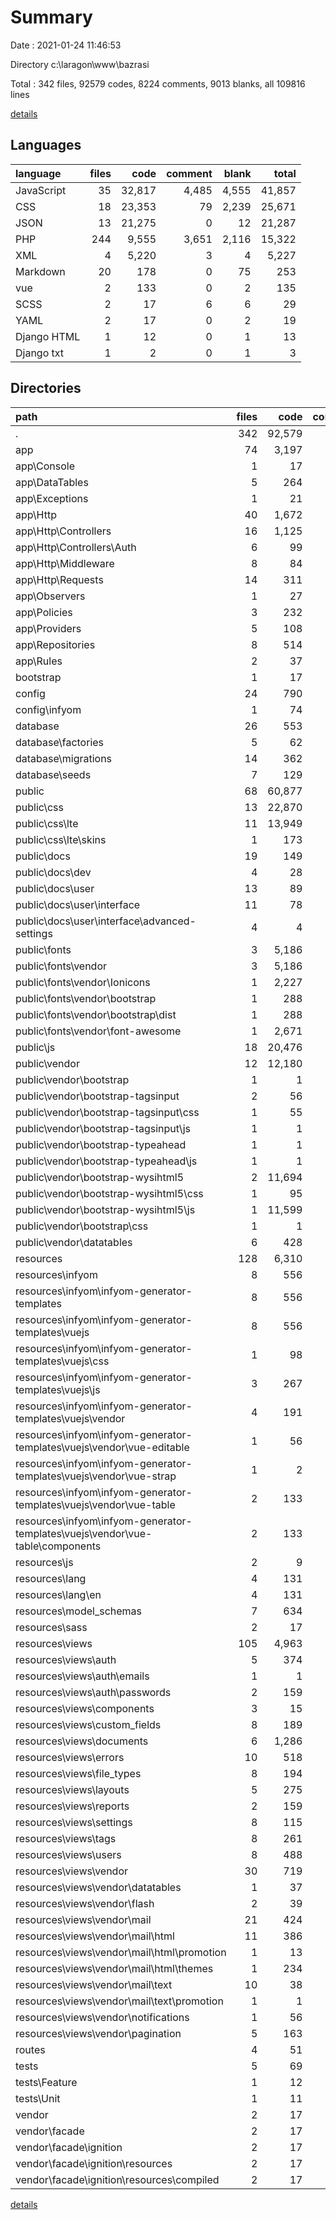 # Summary

Date : 2021-01-24 11:46:53

Directory c:\laragon\www\bazrasi

Total : 342 files,  92579 codes, 8224 comments, 9013 blanks, all 109816 lines

[details](details.md)

## Languages
| language | files | code | comment | blank | total |
| :--- | ---: | ---: | ---: | ---: | ---: |
| JavaScript | 35 | 32,817 | 4,485 | 4,555 | 41,857 |
| CSS | 18 | 23,353 | 79 | 2,239 | 25,671 |
| JSON | 13 | 21,275 | 0 | 12 | 21,287 |
| PHP | 244 | 9,555 | 3,651 | 2,116 | 15,322 |
| XML | 4 | 5,220 | 3 | 4 | 5,227 |
| Markdown | 20 | 178 | 0 | 75 | 253 |
| vue | 2 | 133 | 0 | 2 | 135 |
| SCSS | 2 | 17 | 6 | 6 | 29 |
| YAML | 2 | 17 | 0 | 2 | 19 |
| Django HTML | 1 | 12 | 0 | 1 | 13 |
| Django txt | 1 | 2 | 0 | 1 | 3 |

## Directories
| path | files | code | comment | blank | total |
| :--- | ---: | ---: | ---: | ---: | ---: |
| . | 342 | 92,579 | 8,224 | 9,013 | 109,816 |
| app | 74 | 3,197 | 1,801 | 808 | 5,806 |
| app\Console | 1 | 17 | 19 | 7 | 43 |
| app\DataTables | 5 | 264 | 135 | 45 | 444 |
| app\Exceptions | 1 | 21 | 24 | 7 | 52 |
| app\Http | 40 | 1,672 | 758 | 429 | 2,859 |
| app\Http\Controllers | 16 | 1,125 | 463 | 277 | 1,865 |
| app\Http\Controllers\Auth | 6 | 99 | 117 | 46 | 262 |
| app\Http\Middleware | 8 | 84 | 59 | 35 | 178 |
| app\Http\Requests | 14 | 311 | 157 | 94 | 562 |
| app\Observers | 1 | 27 | 33 | 8 | 68 |
| app\Policies | 3 | 232 | 137 | 54 | 423 |
| app\Providers | 5 | 108 | 75 | 35 | 218 |
| app\Repositories | 8 | 514 | 216 | 113 | 843 |
| app\Rules | 2 | 37 | 40 | 14 | 91 |
| bootstrap | 1 | 17 | 30 | 9 | 56 |
| config | 24 | 790 | 1,464 | 444 | 2,698 |
| config\infyom | 1 | 74 | 66 | 75 | 215 |
| database | 26 | 553 | 187 | 138 | 878 |
| database\factories | 5 | 62 | 5 | 25 | 92 |
| database\migrations | 14 | 362 | 140 | 78 | 580 |
| database\seeds | 7 | 129 | 42 | 35 | 206 |
| public | 68 | 60,877 | 4,502 | 6,797 | 72,176 |
| public\css | 13 | 22,870 | 59 | 2,186 | 25,115 |
| public\css\lte | 11 | 13,949 | 46 | 142 | 14,137 |
| public\css\lte\skins | 1 | 173 | 0 | 1 | 174 |
| public\docs | 19 | 149 | 0 | 68 | 217 |
| public\docs\dev | 4 | 28 | 0 | 15 | 43 |
| public\docs\user | 13 | 89 | 0 | 45 | 134 |
| public\docs\user\interface | 11 | 78 | 0 | 39 | 117 |
| public\docs\user\interface\advanced-settings | 4 | 4 | 0 | 4 | 8 |
| public\fonts | 3 | 5,186 | 3 | 2 | 5,191 |
| public\fonts\vendor | 3 | 5,186 | 3 | 2 | 5,191 |
| public\fonts\vendor\Ionicons | 1 | 2,227 | 3 | 1 | 2,231 |
| public\fonts\vendor\bootstrap | 1 | 288 | 0 | 0 | 288 |
| public\fonts\vendor\bootstrap\dist | 1 | 288 | 0 | 0 | 288 |
| public\fonts\vendor\font-awesome | 1 | 2,671 | 0 | 1 | 2,672 |
| public\js | 18 | 20,476 | 4,370 | 4,436 | 29,282 |
| public\vendor | 12 | 12,180 | 31 | 91 | 12,302 |
| public\vendor\bootstrap | 1 | 1 | 5 | 1 | 7 |
| public\vendor\bootstrap-tagsinput | 2 | 56 | 5 | 2 | 63 |
| public\vendor\bootstrap-tagsinput\css | 1 | 55 | 0 | 1 | 56 |
| public\vendor\bootstrap-tagsinput\js | 1 | 1 | 5 | 1 | 7 |
| public\vendor\bootstrap-typeahead | 1 | 1 | 0 | 1 | 2 |
| public\vendor\bootstrap-typeahead\js | 1 | 1 | 0 | 1 | 2 |
| public\vendor\bootstrap-wysihtml5 | 2 | 11,694 | 2 | 21 | 11,717 |
| public\vendor\bootstrap-wysihtml5\css | 1 | 95 | 1 | 2 | 98 |
| public\vendor\bootstrap-wysihtml5\js | 1 | 11,599 | 1 | 19 | 11,619 |
| public\vendor\bootstrap\css | 1 | 1 | 5 | 1 | 7 |
| public\vendor\datatables | 6 | 428 | 19 | 66 | 513 |
| resources | 128 | 6,310 | 138 | 746 | 7,194 |
| resources\infyom | 8 | 556 | 32 | 20 | 608 |
| resources\infyom\infyom-generator-templates | 8 | 556 | 32 | 20 | 608 |
| resources\infyom\infyom-generator-templates\vuejs | 8 | 556 | 32 | 20 | 608 |
| resources\infyom\infyom-generator-templates\vuejs\css | 1 | 98 | 3 | 1 | 102 |
| resources\infyom\infyom-generator-templates\vuejs\js | 3 | 267 | 28 | 13 | 308 |
| resources\infyom\infyom-generator-templates\vuejs\vendor | 4 | 191 | 1 | 6 | 198 |
| resources\infyom\infyom-generator-templates\vuejs\vendor\vue-editable | 1 | 56 | 1 | 4 | 61 |
| resources\infyom\infyom-generator-templates\vuejs\vendor\vue-strap | 1 | 2 | 0 | 0 | 2 |
| resources\infyom\infyom-generator-templates\vuejs\vendor\vue-table | 2 | 133 | 0 | 2 | 135 |
| resources\infyom\infyom-generator-templates\vuejs\vendor\vue-table\components | 2 | 133 | 0 | 2 | 135 |
| resources\js | 2 | 9 | 23 | 12 | 44 |
| resources\lang | 4 | 131 | 60 | 24 | 215 |
| resources\lang\en | 4 | 131 | 60 | 24 | 215 |
| resources\model_schemas | 7 | 634 | 0 | 6 | 640 |
| resources\sass | 2 | 17 | 6 | 6 | 29 |
| resources\views | 105 | 4,963 | 17 | 678 | 5,658 |
| resources\views\auth | 5 | 374 | 0 | 85 | 459 |
| resources\views\auth\emails | 1 | 1 | 0 | 1 | 2 |
| resources\views\auth\passwords | 2 | 159 | 0 | 41 | 200 |
| resources\views\components | 3 | 15 | 0 | 3 | 18 |
| resources\views\custom_fields | 8 | 189 | 0 | 38 | 227 |
| resources\views\documents | 6 | 1,286 | 6 | 97 | 1,389 |
| resources\views\errors | 10 | 518 | 0 | 132 | 650 |
| resources\views\file_types | 8 | 194 | 0 | 43 | 237 |
| resources\views\layouts | 5 | 275 | 0 | 24 | 299 |
| resources\views\reports | 2 | 159 | 0 | 13 | 172 |
| resources\views\settings | 8 | 115 | 0 | 26 | 141 |
| resources\views\tags | 8 | 261 | 0 | 32 | 293 |
| resources\views\users | 8 | 488 | 0 | 44 | 532 |
| resources\views\vendor | 30 | 719 | 11 | 116 | 846 |
| resources\views\vendor\datatables | 1 | 37 | 0 | 1 | 38 |
| resources\views\vendor\flash | 2 | 39 | 0 | 8 | 47 |
| resources\views\vendor\mail | 21 | 424 | 11 | 83 | 518 |
| resources\views\vendor\mail\html | 11 | 386 | 11 | 67 | 464 |
| resources\views\vendor\mail\html\promotion | 1 | 13 | 0 | 1 | 14 |
| resources\views\vendor\mail\html\themes | 1 | 234 | 11 | 48 | 293 |
| resources\views\vendor\mail\text | 10 | 38 | 0 | 16 | 54 |
| resources\views\vendor\mail\text\promotion | 1 | 1 | 0 | 1 | 2 |
| resources\views\vendor\notifications | 1 | 56 | 0 | 8 | 64 |
| resources\views\vendor\pagination | 5 | 163 | 0 | 16 | 179 |
| routes | 4 | 51 | 40 | 21 | 112 |
| tests | 5 | 69 | 15 | 25 | 109 |
| tests\Feature | 1 | 12 | 5 | 5 | 22 |
| tests\Unit | 1 | 11 | 5 | 4 | 20 |
| vendor | 2 | 17 | 27 | 1 | 45 |
| vendor\facade | 2 | 17 | 27 | 1 | 45 |
| vendor\facade\ignition | 2 | 17 | 27 | 1 | 45 |
| vendor\facade\ignition\resources | 2 | 17 | 27 | 1 | 45 |
| vendor\facade\ignition\resources\compiled | 2 | 17 | 27 | 1 | 45 |

[details](details.md)